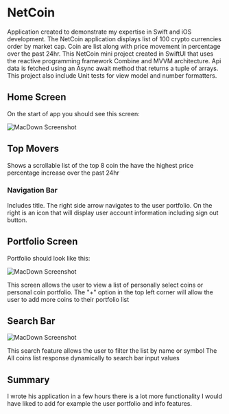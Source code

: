 # NetCoin

Application created to demonstrate my expertise in Swift and iOS development. 
The NetCoin application displays list of 100 crypto currencies order by market cap. Coin are list along with price movement in percentage over the past 24hr.
This NetCoin mini project created in SwiftUI that uses the reactive programming framework Combine and MVVM architecture.
Api data is fetched using an Async await method that returns a tuple of arrays.
This project also include Unit tests for view model and number formatters.


## Home Screen
On the start of app you should see this screen:

![MacDown Screenshot](https://snipboard.io/DwTXqH.jpg)

## Top Movers 
Shows a scrollable list of the top 8 coin the have the highest price percentage increase over the past 24hr

### Navigation Bar
Includes title. The right side arrow navigates to the user portfolio.
On the right is an icon that will display user account information including sign out button.


## Portfolio Screen
Portfolio should look like this: 

![MacDown Screenshot](https://snipboard.io/7o0Q4T.jpg)

This screen allows the user to view a list of personally select coins or personal coin portfolio.
The "+" option in the top left corner will allow the user to add more coins to their portfolio list

## Search Bar

![MacDown Screenshot](https://snipboard.io/dXLgcS.jpg)

This search feature allows the user to filter the list by name or symbol
The All coins list response dynamically to search bar input values

## Summary 
I wrote his application in a few hours there is a lot more functionality I would have liked to add for example the user portfolio and info features. 
